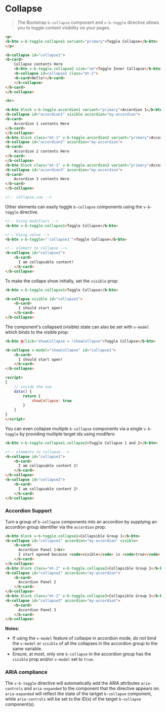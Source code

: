 # Collapse

> The Bootstrap `b-collapse` component and `v-b-toggle` directive allows you to
> toggle content visibility on your pages.

```html
<p>
<b-btn v-b-toggle.collapse1 variant="primary">Toggle Collapse</b-btn>
</p>

<b-collapse id="collapse1">
<b-card>
    Collapse contents Here
    <b-btn v-b-toggle.collapse2 size="sm">Toggle Inner Collapse</b-btn>
    <b-collapse id=collapse2 class="mt-2">
    <b-card>Hello!</b-card>
    </b-collapse>
</b-card>
</b-collapse>

<hr>

<b-btn block v-b-toggle.accordion1 variant="primary">Accordion 1</b-btn>
<b-collapse id="accordion1" visible accordion="my-accordion">
<b-card>
    Accordion 1 contents Here
</b-card>
</b-collapse>
<b-btn block class="mt-1" v-b-toggle.accordion2 variant="primary">Accordion 2</b-btn>
<b-collapse id="accordion2" accordion="my-accordion">
<b-card>
    Accordion 2 contents Here
</b-card>
</b-collapse>
<b-btn block class="mt-1" v-b-toggle.accordion3 variant="primary">Accordion 3</b-btn>
<b-collapse id="accordion3" accordion="my-accordion">
<b-card>
    Accordion 3 contents Here
</b-card>
</b-collapse>

<!-- collapse.vue -->
```

Other elements can easily toggle `b-collapse` components using the `v-b-toggle` directive.

```html
<!-- Using modifiers -->
<b-btn v-b-toggle.collapse1>Toggle Collapse</b-btn>

<!-- Using value -->
<b-btn v-b-toggle="'collapse1'">Toggle Collapse</b-btn>

<!-- element to collapse -->
<b-collapse id="collapse1">
    <b-card>
      I am collapsable content!
    </b-card>
</b-collapse>
```

To make the collape show initially, set the `visible` prop:

```html
<b-btn v-b-toggle.collapse1>Toggle Collapse</b-btn>

<b-collapse visible id="collapse1">
    <b-card>
      I should start open!
    </b-card>
</b-collapse>
```

The component's collapsed (visible) state can also be set with `v-model` which binds to the visible prop:

```html
<b-btn @click="showCollapse = !showCollapse">Toggle Collapse</b-btn>

<b-collapse v-model="showCollapse" id="collapse1">
    <b-card>
      I should start open!
    </b-card>
</b-collapse>

<script>
{
    // inside the vue
    data() {
        return {
            showCollapse: true
        }
    }
}
</script>
```

You can even collapse multiple `b-collapse` components via a single `v-b-toggle` by 
providing multiple target ids using modifers:

```html
<b-btn v-b-toggle.collapse1.collapse2>Toggle Collapse 1 and 2</b-btn>

<!-- elements to collapse -->
<b-collapse id="collapse1">
    <b-card>
      I am collapsable content 1!
    </b-card>
</b-collapse>
<b-collapse id="collapse2">
    <b-card>
      I am collapsable content 2!
    </b-card>
</b-collapse>
```


### Accordion Support

Turn a group of `b-collapse` components into an accordion by supplying
an accordion group identifier via the `accordion` prop:

```html
<b-btn block v-b-toggle.collapse1>Collapsible Group 1</b-btn>
<b-collapse id="collapse1" accordion="my-accordion" visible>
    <b-card>
      Accordion Panel 1<br>
      I start opened because <code>visible</code> is <code>true</code>
    </b-card>
</b-collapse>
<b-btn block class="mt-2" v-b-toggle.collapse2>Collapsible Group 2</b-btn>
<b-collapse id="collapse2" accordion="my-accordion">
    <b-card>
      Accordion Panel 2
    </b-card>
</b-collapse>
<b-btn block class="mt-2" v-b-toggle.collapse3>Collapsible Group 3</b-btn>
<b-collapse id="collapse3" accordion="my-accordion">
    <b-card>
      Accordion Panel 3
    </b-card>
</b-collapse>
```

**Notes:**
- If using the `v-model` feature of collaspe in accordion mode, do not
bind the `v-model` or `visible` of all the collapses in the accordion group to the same variable.
- Ensure, at most, only one `b-collapse` in the accordion group has the `visible` 
prop and/or `v-model` set to `true`.

### ARIA compliance

The `v-b-toggle` directive will automatically add the ARIA attributes `aria-controls` and `aria-expanded`
to the component that the directive appears on.  `aria-expanded` will reflect the state of 
the tartget `b-collapse` component, while `aria-controls` will be set to the ID(s) 
of the target `b-collapse` component(s).

